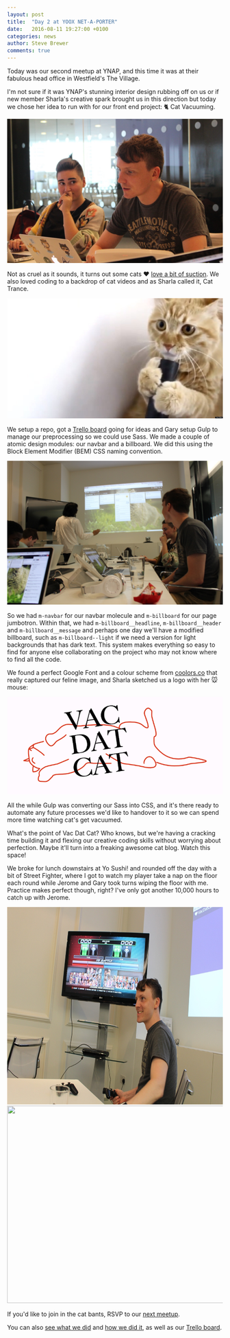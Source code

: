 ```yaml
---
layout: post
title:  "Day 2 at YOOX NET-A-PORTER"
date:   2016-08-11 19:27:00 +0100
categories: news
author: Steve Brewer
comments: true
---
```


Today was our second meetup at YNAP, and this time it was at their fabulous head office in Westfield's The Village.

I'm not sure if it was YNAP's stunning interior design rubbing off on us or if new member Sharla's creative spark brought us in this direction but today we chose her idea to run with for our front end project: 🐈 Cat Vacuuming.

<img src="/img/blog/5.jpg">

Not as cruel as it sounds, it turns out some cats ❤️ [love a bit of suction](https://www.youtube.com/watch?v=63xWsWuH-eI). We also loved coding to a backdrop of cat videos and as Sharla called it, Cat Trance.

<img src='/img/blog/6.jpg' />

We setup a repo, got a [Trello board](https://trello.com/b/XauGuhxx/cat-vacuums) going for ideas and Gary setup Gulp to manage our preprocessing so we could use Sass. We made a couple of atomic design modules: our navbar and a billboard. We did this using the Block Element Modifier (BEM) CSS naming convention.

<img src="/img/blog/7.jpg">

So we had `m-navbar` for our navbar molecule and `m-billboard` for our page jumbotron. Within that, we had `m-billboard__headline`, `m-billboard__header` and `m-billboard__message` and perhaps one day we'll have a modified billboard, such as `m-billboard--light` if we need a version for light backgrounds that has dark text. This system makes everything so easy to find for anyone else collaborating on the project who may not know where to find all the code.

We found a perfect Google Font and a colour scheme from [coolors.co](http://coolors.co) that really captured our feline image, and Sharla sketched us a logo with her 🐭 mouse:

<img src='/img/blog/8.png' />

All the while Gulp was converting our Sass into CSS, and it's there ready to automate any future processes we'd like to handover to it so we can spend more time watching cat's get vacuumed.

What's the point of Vac Dat Cat? Who knows, but we're having a cracking time building it and flexing our creative coding skills without worrying about perfection. Maybe it'll turn into a freaking awesome cat blog. Watch this space!

We broke for lunch downstairs at Yo Sushi! and rounded off the day with a bit of Street Fighter, where I got to watch my player take a nap on the floor each round while Jerome and Gary took turns wiping the floor with me. Practice makes perfect though, right? I've only got another 10,000 hours to catch up with Jerome.

<img src="/img/blog/9.jpg" width="690" height="460">
<img src="/img/blog/10.jpg/uploads/default/original/1X/b7c388cd0f81ee3ee1bbb5c3500aab7f7647e3de.jpg" width="690" height="460">

If you'd like to join in the cat bants, RSVP to our [next meetup](https://www.meetup.com/West-London-Coders/events/233242087/).

You can also [see what we did](http://westlondoncoders.com/cat-vacuums/) and [how we did it](https://github.com/WestLondonCoders/cat-vacuums/commits/master), as well as our [Trello board](https://trello.com/b/XauGuhxx/cat-vacuums).
